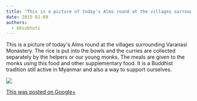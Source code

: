 ```yaml
---
title: "This is a picture of today's Alms round at the villages surrounding Varanasi Monastery. The rice is ..."
date: 2015-01-09
authors: 
  - bksubhuti
---
```


This is a picture of today's Alms round at the villages surrounding Varanasi Monastery. The rice is put into the bowls and the curries are collected separately by the helpers or our young monks. The meals are given to the monks using this food and other supplementary food. It is a Buddhist tradition still active in Myanmar and also a way to support ourselves.﻿

![](https://lh3.googleusercontent.com/-UpLCnr9Ek4U/VK_mStnpjpI/AAAAAAAAK3Q/bcouQF8_IlM/w506-h750/15%2B-%2B1)

[This was posted on Google+](https://plus.google.com/+BhikkhuSubhuti/posts/1bCcGEVex3v)